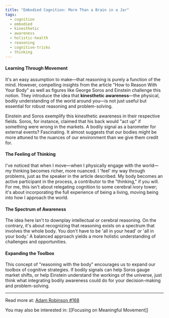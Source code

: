 ```yaml
---
title: "Embodied Cognition: More Than a Brain in a Jar"
tags:
  - cognition
  - embodied
  - kinesthetic
  - awareness
  - holistic-health
  - reasoning
  - cognitive-tricks
  - thinking
---
```

#### Learning Through Movement

It's an easy assumption to make—that reasoning is purely a function of the mind. However, compelling insights from the article "How to Reason With Your Body" as well as figures like George Soros and Einstein challenge this notion. They introduce the idea that **kinesthetic awareness**—the physical, bodily understanding of the world around you—is not just useful but essential for robust reasoning and problem-solving.

Einstein and Soros exemplify this kinesthetic awareness in their respective fields. Soros, for instance, claimed that his back would "act up" if something were wrong in the markets. A bodily signal as a barometer for external events? Fascinating. It almost suggests that our bodies might be more attuned to the nuances of our environment than we give them credit for.

#### The Feeling of Thinking

I've noticed that when I move—when I physically engage with the world—my thinking becomes richer, more nuanced. I 'feel' my way through problems, just as the speaker in the article described. My body becomes an active participant in the process, a contributor to the "thinking," if you will. For me, this isn't about relegating cognition to some cerebral ivory tower; it's about incorporating the full experience of being a living, moving being into how I approach the world.

#### The Spectrum of Awareness

The idea here isn't to downplay intellectual or cerebral reasoning. On the contrary, it's about recognizing that reasoning exists on a spectrum that involves the whole body. You don't have to be 'all in your head' or 'all in your body.' A balanced approach yields a more holistic understanding of challenges and opportunities.

#### Expanding the Toolbox

This concept of "reasoning with the body" encourages us to expand our toolbox of cognitive strategies. If bodily signals can help Soros gauge market shifts, or help Einstein understand the workings of the universe, just think what integrating bodily awareness could do for your decision-making and problem-solving.

----

Read more at: [Adam Robinson #168](https://fs.blog/knowledge-project-podcast/adam-robinson-2/)

You may also be interested in: [[Focusing on Meaningful Movement]]